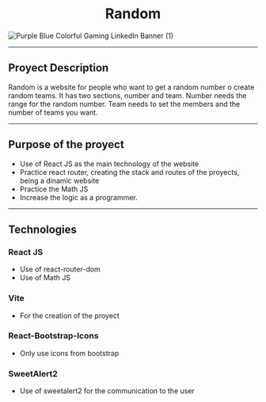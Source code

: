<h1 align='center'> Random </h1>

![Purple Blue Colorful Gaming LinkedIn Banner (1)](https://user-images.githubusercontent.com/106752020/211323743-d9c20b65-5c5c-4a25-936c-2a8be53e416a.png)


--------

## Proyect Description

Random is a website for people who want to get a random number o create random teams. It has two sections, number and team. Number needs the range for the random number. Team needs to set the members and the number of teams you want. 

--------

## Purpose of the proyect
- Use of React JS as the main technology of the website
- Practice react router, creating the stack and routes of the proyects, being a dinamic website
- Practice the Math JS
- Increase the logic as a programmer.

--------

## Technologies
### React JS
- Use of react-router-dom
- Use of Math JS
### Vite
- For the creation of the proyect
### React-Bootstrap-Icons
- Only use icons from bootstrap
### SweetAlert2
- Use of sweetalert2 for the communication to the user

